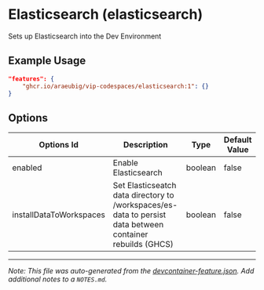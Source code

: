
# Elasticsearch (elasticsearch)

Sets up Elasticsearch into the Dev Environment

## Example Usage

```json
"features": {
    "ghcr.io/araeubig/vip-codespaces/elasticsearch:1": {}
}
```

## Options

| Options Id | Description | Type | Default Value |
|-----|-----|-----|-----|
| enabled | Enable Elasticsearch | boolean | false |
| installDataToWorkspaces | Set Elasticseatch data directory to /workspaces/es-data to persist data between container rebuilds (GHCS) | boolean | false |



---

_Note: This file was auto-generated from the [devcontainer-feature.json](https://github.com/araeubig/vip-codespaces/blob/main/features/src/elasticsearch/devcontainer-feature.json).  Add additional notes to a `NOTES.md`._
